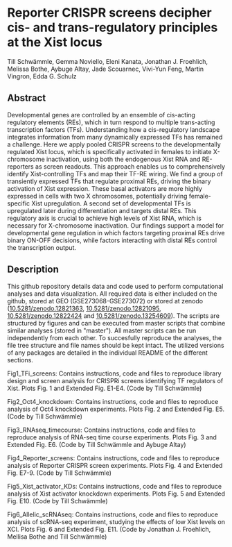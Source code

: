 # Reporter CRISPR screens decipher cis- and trans-regulatory principles at the Xist locus
Till Schwämmle, Gemma Noviello, Eleni Kanata, Jonathan J. Froehlich, Melissa Bothe, Aybuge Altay, Jade Scouarnec, Vivi-Yun Feng, Martin Vingron, Edda G. Schulz

## Abstract
Developmental genes are controlled by an ensemble of cis-acting regulatory elements (REs), which in turn respond to multiple trans-acting transcription factors (TFs). Understanding how a cis-regulatory landscape integrates information from many dynamically expressed TFs has remained a challenge. Here we apply pooled CRISPR screens to the developmentally regulated Xist locus, which is specifically activated in females to initiate X-chromosome inactivation, using both the endogenous Xist RNA and RE-reporters as screen readouts. This approach enables us to comprehensively identify Xist-controlling TFs and map their TF-RE wiring. We find a group of transiently expressed TFs that regulate proximal REs, driving the binary activation of Xist expression. These basal activators are more highly expressed in cells with two X chromosomes, potentially driving female-specific Xist upregulation. A second set of developmental TFs is upregulated later during differentiation and targets distal REs. This regulatory axis is crucial to achieve high levels of Xist RNA, which is necessary for X-chromosome inactivation. Our findings support a model for developmental gene regulation in which factors targeting proximal REs drive binary ON-OFF decisions, while factors interacting with distal REs control the transcription output.

## Description

This github repository details data and code used to perform computational analyses and data visualization. All required data is either included on the github, stored at GEO (GSE273068-GSE273072) or stored at zenodo ([10.5281/zenodo.12821363](url), [10.5281/zenodo.12821095](url), [10.5281/zenodo.12822424](url) and [10.5281/zenodo.13254609]([url](https://zenodo.org/records/13254609))). 
The scripts are structured by figures and can be executed from master scripts that combine similar analyses (stored in "master"). All master scripts can be run independently from each other. To succesfully reproduce the analyses, the file tree structure and file names should be kept intact. The utilized versions of any packages are detailed in the individual README of the different sections. 

Fig1_TFi_screens: Contains instructions, code and files to reproduce library design and screen analysis for CRISPRi screens identifying TF regulators of Xist. Plots Fig. 1 and Extended Fig. E1-E4. (Code by Till Schwämmle)

Fig2_Oct4_knockdown: Contains instructions, code and files to reproduce analysis of Oct4 knockdown experiments. Plots Fig. 2 and Extended Fig. E5. (Code by Till Schwämmle)

Fig3_RNAseq_timecourse: Contains instructions, code and files to reproduce analysis of RNA-seq time course experiments. Plots Fig. 3 and Extended Fig. E6. (Code by Till Schwämmle and Aybuge Altay)

Fig4_Reporter_screens: Contains instructions, code and files to reproduce analysis of Reporter CRISPR screen experiments. Plots Fig. 4 and Extended Fig. E7-9. (Code by Till Schwämmle)

Fig5_Xist_activator_KDs: Contains instructions, code and files to reproduce analysis of Xist activator knockdown experiments. Plots Fig. 5 and Extended Fig. E10. (Code by Till Schwämmle)

Fig6_Allelic_scRNAseq: Contains instructions, code and files to reproduce analysis of scRNA-seq experiment, studying the effects of low Xist levels on XCI. Plots Fig. 6 and Extended Fig. E11. (Code by Jonathan J. Froehlich, Mellisa Bothe and Till Schwämmle)
